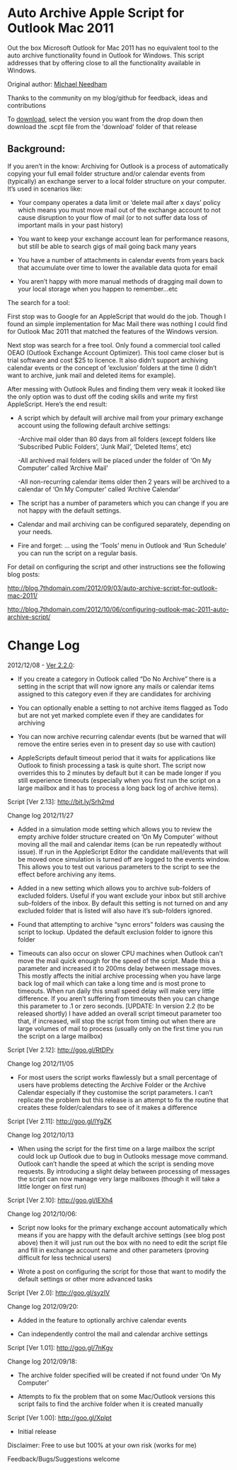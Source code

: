 Auto Archive Apple Script for Outlook Mac 2011
==============================================

Out the box Microsoft Outlook for Mac 2011 has no equivalent tool to the auto archive functionality found in Outlook for Windows. This script addresses that by offering close to all the functionality available in Windows.

Original author: [Michael Needham](http://blog.7thdomain.com)

Thanks to the community on my blog/github for feedback, ideas and contributions 


To [download](https://github.com/smneedham/OutlookMac-Archive-ExchangeToLocal/tags), select the version you want from the drop down then download the .scpt file from the 'download' folder of that release


  



Background:
----------
If you aren’t in the know: Archiving for Outlook is a process of automatically copying your full email folder structure and/or calendar events from (typically) an exchange server to a local folder structure on your computer. It’s used in scenarios like:

- Your company operates a data limit or ‘delete mail after x days’ policy which means you must move mail out of the exchange account to not cause disruption to your flow of mail (or to not suffer data loss of important mails in your past history)

- You want to keep your exchange account lean for performance reasons, but still be able to search gigs of mail going back many years

- You have a number of attachments in calendar events from years back that accumulate over time to lower the available data quota for email

- You aren’t happy with more manual methods of dragging mail down to your local storage when you happen to remember…etc

The search for a tool:

First stop was to Google for an AppleScript that would do the job. Though I found an simple implementation for Mac Mail there was nothing I could find for Outlook Mac 2011 that matched the features of the Windows version.

Next stop was search for a free tool. Only found a commercial tool called OEAO (Outlook Exchange Account Optimizer). This tool came closer but is trial software and cost $25 to licence. It also didn’t support archiving calendar events or the concept of ‘exclusion’ folders at the time (I didn’t want to archive, junk mail and deleted items for example).

After messing with Outlook Rules and finding them very weak it looked like the only option was to dust off the coding skills and write my first AppleScript. Here’s the end result:

- A script which by default will archive mail from your primary exchange account using the following default archive settings:

  -Archive mail older than 80 days from all folders (except folders like ‘Subscribed Public Folders’, ‘Junk Mail’, ‘Deleted Items’, etc)
  
  -All archived mail folders will be placed under the folder of ‘On My Computer’ called ’Archive Mail’
  
  -All non-recurring calendar items older then 2 years will be archived to a calendar of ‘On My Computer’ called ‘Archive Calendar’

- The script has a number of parameters which you can change if you are not happy with the default settings.  

- Calendar and mail archiving can be configured separately, depending on your needs.

- Fire and forget: … using the ‘Tools’ menu in Outlook and ‘Run Schedule’ you can run the script on a regular basis.

For detail on configuring the script and other instructions see the following blog posts:

http://blog.7thdomain.com/2012/09/03/auto-archive-script-for-outlook-mac-2011/

http://blog.7thdomain.com/2012/10/06/configuring-outlook-mac-2011-auto-archive-script/

Change Log
==========

2012/12/08 - [Ver 2.2.0](https://github.com/smneedham/OutlookMac-Archive-ExchangeToLocal/tree/v2.2.0): 

- If you create a category in Outlook called “Do No Archive” there is a setting in the script that will now ignore any mails or calendar items assigned to this category even if they are candidates for archiving

- You can optionally enable a setting to not archive items flagged as Todo but are not yet marked complete even if they are candidates for archiving

- You can now archive recurring calendar events (but be warned that will remove the entire series even in to present day so use with caution)

- AppleScripts default timeout period that it waits for applications like Outlook to finish processing a task is quite short. The script now overrides this to 2 minutes by default but it can be made longer if you still experience timeouts (especially when you first run the script on a large mailbox and it has to process a long back log of archive items).

 

Script [Ver 2.13]: http://bit.ly/Srh2md

Change log 2012/11/27

- Added in a simulation mode setting which allows you to review the empty archive folder structure created on ‘On My Computer’ without moving all the mail and calendar items (can be run repeatedly without issue). If run in the AppleScript Editor the candidate mail/events that will be moved once simulation is turned off are logged to the events window. This allows you to test out various parameters to the script to see the effect before archiving any items.

- Added in a new setting which allows you to archive sub-folders of excluded folders. Useful if you want exclude your inbox but still archive sub-folders of the inbox. By default this setting is not turned on and any excluded folder that is listed will also have it’s sub-folders ignored.

- Found that attempting to archive “sync errors” folders was causing the script to lockup. Updated the default exclusion folder to ignore this folder

- Timeouts can also occur on slower CPU machines when Outlook can’t move the mail quick enough for the speed of the script. Made this a parameter and increased it to 200ms delay between message moves. This mostly affects the initial archive processing when you have large back log of mail which can take a long time and is most prone to timeouts. When run daily this small speed delay will make very little difference. If you aren’t suffering from timeouts then you can change this parameter to .1 or zero seconds. [UPDATE:  In version 2.2 (to be released shortly) I have added an overall script timeout parameter too that, if increased, will stop the script from timing out when there are large volumes of mail to process (usually only on the first time you run the script on a large mailbox)


Script [Ver 2.12]: http://goo.gl/RtDPy

Change log 2012/11/05

- For most users the script works flawlessly but a small percentage of users have problems detecting the Archive Folder or the Archive Calendar especially if they customise the script parameters. I can’t replicate the problem but this release is an attempt to fix the routine that creates these folder/calendars to see of it makes a difference


Script [Ver 2.11]: http://goo.gl/lYgZK

Change log 2012/10/13

- When using the script for the first time on a large mailbox the script could lock up Outlook due to bug in Outlooks message move command. Outlook can’t handle the speed at which the script is sending move requests. By introducing a slight delay between processing of messages the script can now manage very large mailboxes (though it will take a little longer on first run)


Script [Ver 2.10]: http://goo.gl/lEXh4

Change log 2012/10/06:

- Script now looks for the primary exchange account automatically which means if you are happy with the default archive settings (see blog post above) then it will just run out the box with no need to edit the script file and fill in exchange account name and other parameters (proving difficult for less technical users)

- Wrote a post on configuring the script for those that want to modify the default settings or other more advanced tasks


Script [Ver 2.0]: http://goo.gl/syzIV

Change log 2012/09/20:

- Added in the feature to optionally archive calendar events

- Can independently control the mail and calendar archive settings


Script [Ver 1.01]: http://goo.gl/7nKgv

Change log 2012/09/18:

- The archive folder specified will be created if not found under ‘On My Computer’

- Attempts to fix the problem that on some Mac/Outlook versions this script fails to find the archive folder when it is created manually


Script [Ver 1.00]: http://goo.gl/Xplpt 

- Initial release


Disclaimer: Free to use but 100% at your own risk (works for me)

Feedback/Bugs/Suggestions welcome


